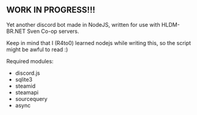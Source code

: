 ## WORK IN PROGRESS!!!

Yet another discord bot made in NodeJS, written for use with HLDM-BR.NET
Sven Co-op servers.

Keep in mind that I (R4to0) learned nodejs while writing this, so the script
might be awful to read :)

Required modules:
- discord.js
- sqlite3
- steamid
- steamapi
- sourcequery
- async

